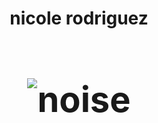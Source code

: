 <h1><center> nicole rodriguez<center><h1>

![noise](https://user-images.githubusercontent.com/29027581/81638654-ab050380-93ce-11ea-8d1a-080d74631422.gif)



